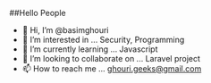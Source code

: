 ##Hello People
- 👋 Hi, I’m @basimghouri
- 👀 I’m interested in ... Security, Programming
- 🌱 I’m currently learning ... Javascript
- 💞️ I’m looking to collaborate on ... Laravel project
- 📫 How to reach me ... ghouri.geeks@gmail.com
